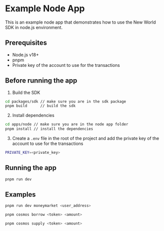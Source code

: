 # Example Node App

This is an example node app that demonstrates how to use the New World SDK in node.js environment.

## Prerequisites

- Node.js v18+
- pnpm
- Private key of the account to use for the transactions

## Before running the app

1. Build the SDK

```bash
cd packages/sdk // make sure you are in the sdk package
pnpm build      // build the sdk
```

2. Install dependencies

```bash
cd apps/node // make sure you are in the node app folder
pnpm install // install the dependencies
```

3. Create a `.env` file in the root of the project and add the private key of the account to use for the transactions

```bash
PRIVATE_KEY=<private_key>
```

## Running the app

```bash
pnpm run dev
```

## Examples

```bash
pnpm run dev moneymarket <user_address>
```

```bash
pnpm cosmos borrow <token> <amount>
```

```bash
pnpm cosmos supply <token> <amount>
```


